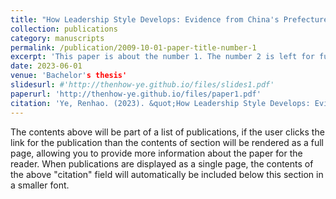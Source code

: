 ```yaml
---
title: "How Leadership Style Develops: Evidence from China's Prefecture-Level Government Work Report"
collection: publications
category: manuscripts
permalink: /publication/2009-10-01-paper-title-number-1
excerpt: 'This paper is about the number 1. The number 2 is left for future work.'
date: 2023-06-01
venue: 'Bachelor's thesis'
slidesurl: #'http://thenhow-ye.github.io/files/slides1.pdf'
paperurl: 'http://thenhow-ye.github.io/files/paper1.pdf'
citation: 'Ye, Renhao. (2023). &quot;How Leadership Style Develops: Evidence from China's Prefecture-Level Government Work Report.&quot; <i>Peking University Bachelor's Thesis</i>.'
---
```


The contents above will be part of a list of publications, if the user clicks the link for the publication than the contents of section will be rendered as a full page, allowing you to provide more information about the paper for the reader. When publications are displayed as a single page, the contents of the above "citation" field will automatically be included below this section in a smaller font.
